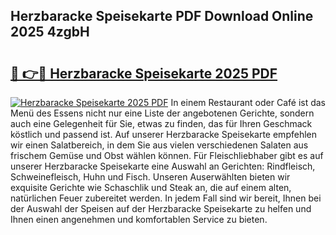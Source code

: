 ## Herzbaracke Speisekarte PDF Download Online 2025 4zgbH

# <h2><a href="http://gc5gdja.nevu.top/?p=Herzbaracke+Speisekarte">🔗 👉🔴 Herzbaracke Speisekarte 2025 PDF</a></h2>

[![Herzbaracke Speisekarte 2025 PDF](https://i.imgur.com/dBaPXMq.png)](http://gc5gdja.nevu.top/?p=Herzbaracke+Speisekarte)
In einem Restaurant oder Café ist das Menü des Essens nicht nur eine Liste der angebotenen Gerichte, sondern auch eine Gelegenheit für Sie, etwas zu finden, das für Ihren Geschmack köstlich und passend ist. Auf unserer Herzbaracke Speisekarte empfehlen wir einen Salatbereich, in dem Sie aus vielen verschiedenen Salaten aus frischem Gemüse und Obst wählen können. Für Fleischliebhaber gibt es auf unserer Herzbaracke Speisekarte eine Auswahl an Gerichten: Rindfleisch, Schweinefleisch, Huhn und Fisch. Unseren Auserwählten bieten wir exquisite Gerichte wie Schaschlik und Steak an, die auf einem alten, natürlichen Feuer zubereitet werden. In jedem Fall sind wir bereit, Ihnen bei der Auswahl der Speisen auf der Herzbaracke Speisekarte zu helfen und Ihnen einen angenehmen und komfortablen Service zu bieten.
